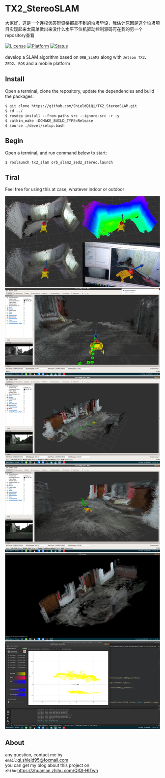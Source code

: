 # TX2_StereoSLAM
大家好，这是一个连校优答辩资格都拿不到的垃圾毕设，我估计原因是这个垃圾项目实现起来太简单做出来没什么水平下位机驱动控制源码可在我的另一个repository查看<br><br>
[![License](https://img.shields.io/badge/License-Apache%202.0-green.svg)](https://opensource.org/licenses/Apache-2.0)
[![Platform](https://img.shields.io/badge/ROS-melodic-yellow.svg)](<>)
[![Status](https://img.shields.io/badge/Staus-Processing-blue.svg)](<>)
<br><br>
develop a SLAM algorithm based on `ORB_SLAM2` along with `Jetson TX2`、`ZED2`、`ROS` and a mobile platform
<br>
## Install

Open a terminal, clone the repository, update the dependencies and build the packages:

    $ git clone https://github.com/ShieldQiQi/TX2_StereoSLAM.git
    $ cd ../
    $ rosdep install --from-paths src --ignore-src -r -y
    $ catkin_make -DCMAKE_BUILD_TYPE=Release
    $ source ./devel/setup.bash

## Begin

Open a terminal, and run command below to start:

    $ roslaunch tx2_slam orb_slam2_zed2_stereo.launch

## Tiral

Feel free for using this at case, whatever indoor or outdoor

![demo0](https://github.com/ShieldQiQi/TX2_StereoSLAM/blob/master/Demo_Pictures/0.png)
![demo1](https://github.com/ShieldQiQi/TX2_StereoSLAM/blob/master/Demo_Pictures/1.png)
![demo2](https://github.com/ShieldQiQi/TX2_StereoSLAM/blob/master/Demo_Pictures/2.png)
![demo3](https://github.com/ShieldQiQi/TX2_StereoSLAM/blob/master/Demo_Pictures/3.png)
![demo4](https://github.com/ShieldQiQi/TX2_StereoSLAM/blob/master/Demo_Pictures/4.png)
![demo5](https://github.com/ShieldQiQi/TX2_StereoSLAM/blob/master/Demo_Pictures/5.png)

## About

any question, contact me by<br>
`email`:qi.shield95@foxmail.com<br>
you can get my blog about this project on<br>
`zhihu`:https://zhuanlan.zhihu.com/QIQI-HITwh
